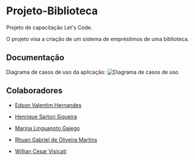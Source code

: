 # Projeto-Biblioteca
Projeto de capacitação Let's Code.

O projeto visa a criação de um sistema de empréstimos de uma biblioteca.
<!--
## Como executar
-->
## Documentação
Diagrama de casos de uso da aplicação:
![Diagrama de casos de uso](Projeto%20Let's%20Code.jpg)

<!--
DER do banco de dados:
![DER]()
-->

## Colaboradores
* [Edson Valentim Hernandes](https://github.com/edsonhernandes)

* [Henrique Sartori Siqueira](https://github.com/h-ssiqueira)

* [Marina Linguanoto Gajego](https://github.com/Marina-Gajego)

* [Rhuan Gabriel de Oliveira Martins](https://github.com/RhuanGabriel1)

* [Willian Cesar Visicati](https://github.com/Willvizi)
